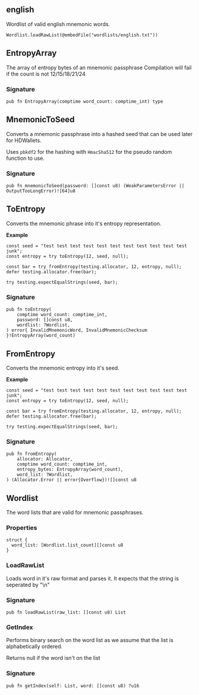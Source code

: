 ## english

Wordlist of valid english mnemonic words.

```zig
Wordlist.loadRawList(@embedFile("wordlists/english.txt"))
```

## EntropyArray
The array of entropy bytes of an mnemonic passphrase
Compilation will fail if the count is not 12/15/18/21/24

### Signature

```zig
pub fn EntropyArray(comptime word_count: comptime_int) type
```

## MnemonicToSeed
Converts a mnemonic passphrase into a hashed seed that
can be used later for HDWallets.

Uses `pbkdf2` for the hashing with `HmacSha512` for the
pseudo random function to use.

### Signature

```zig
pub fn mnemonicToSeed(password: []const u8) (WeakParametersError || OutputTooLongError)![64]u8
```

## ToEntropy
Converts the mnemonic phrase into it's entropy representation.

**Example**
```zig
const seed = "test test test test test test test test test test test junk";
const entropy = try toEntropy(12, seed, null);

const bar = try fromEntropy(testing.allocator, 12, entropy, null);
defer testing.allocator.free(bar);

try testing.expectEqualStrings(seed, bar);
```

### Signature

```zig
pub fn toEntropy(
    comptime word_count: comptime_int,
    password: []const u8,
    wordlist: ?Wordlist,
) error{ InvalidMnemonicWord, InvalidMnemonicChecksum }!EntropyArray(word_count)
```

## FromEntropy
Converts the mnemonic entropy into it's seed.

**Example**
```zig
const seed = "test test test test test test test test test test test junk";
const entropy = try toEntropy(12, seed, null);

const bar = try fromEntropy(testing.allocator, 12, entropy, null);
defer testing.allocator.free(bar);

try testing.expectEqualStrings(seed, bar);
```

### Signature

```zig
pub fn fromEntropy(
    allocator: Allocator,
    comptime word_count: comptime_int,
    entropy_bytes: EntropyArray(word_count),
    word_list: ?Wordlist,
) (Allocator.Error || error{Overflow})![]const u8
```

## Wordlist

The word lists that are valid for mnemonic passphrases.

### Properties

```zig
struct {
  word_list: [Wordlist.list_count][]const u8
}
```

### LoadRawList
Loads word in it's raw format and parses it.
It expects that the string is seperated by "\n"

### Signature

```zig
pub fn loadRawList(raw_list: []const u8) List
```

### GetIndex
Performs binary search on the word list
as we assume that the list is alphabetically ordered.

Returns null if the word isn't on the list

### Signature

```zig
pub fn getIndex(self: List, word: []const u8) ?u16
```

